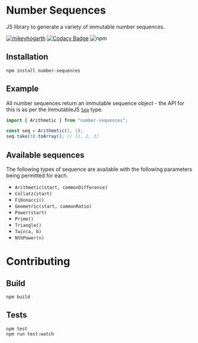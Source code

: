 # Number Sequences

JS library to generate a variety of immutable number sequences.

[![mikeyhogarth](https://circleci.com/gh/mikeyhogarth/number-sequences.svg?style=svg)](https://circleci.com/gh/mikeyhogarth/number-sequences)
[![Codacy Badge](https://app.codacy.com/project/badge/Grade/d86b1fb82cf54880854ac0649ef3ab0f)](https://www.codacy.com/manual/mikeyhogarth/number-sequences?utm_source=github.com&utm_medium=referral&utm_content=mikeyhogarth/number-sequences&utm_campaign=Badge_Grade)
![npm](https://img.shields.io/npm/v/number-sequences)

## Installation

```
npm install number-sequences
```

## Example

All number sequences return an immutable sequence object - the
API for this is as per the ImmutableJS [`Seq`](https://immutable-js.github.io/immutable-js/docs/#/Seq) type.

```javascript
import { Arithmetic } from "number-sequences";

const seq = Arithmetic(1, 1);
seq.take(3).toArray(); // [1, 2, 3]
```

## Available sequences

The following types of sequence are available with the following parameters being permitted for each.

- `Arithmetic(start, commonDifference)`
- `Collatz(start)`
- `Fibonacci()`
- `Geometric(start, commonRatio)`
- `Power(start)`
- `Prime()`
- `Triangle()`
- `Twin(a, b)`
- `NthPower(n)`

# Contributing

## Build

```
npm build
```

## Tests

```
npm test
npm run test:watch
```
